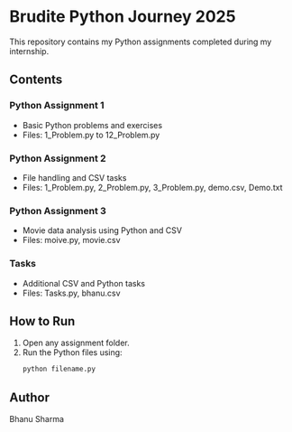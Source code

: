 ﻿# Brudite Python Journey 2025

This repository contains my Python assignments completed during my internship.

## Contents

### Python Assignment 1
- Basic Python problems and exercises
- Files: 1_Problem.py to 12_Problem.py

### Python Assignment 2
- File handling and CSV tasks
- Files: 1_Problem.py, 2_Problem.py, 3_Problem.py, demo.csv, Demo.txt

### Python Assignment 3
- Movie data analysis using Python and CSV
- Files: moive.py, movie.csv

### Tasks
- Additional CSV and Python tasks
- Files: Tasks.py, bhanu.csv

## How to Run

1. Open any assignment folder.
2. Run the Python files using:
   ```bash
   python filename.py
   ```

## Author

Bhanu Sharma
